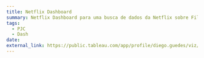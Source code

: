 ```yaml
---
title: Netflix Dashboard
summary: Netflix Dashboard para uma busca de dados da Netflix sobre Filmes e TV Show , mostrando sua faixa etária, sinopse e países que assistiram.
tags:
  - PJC
  - Dash
date: 
external_link: https://public.tableau.com/app/profile/diego.guedes/viz/NetflixDashboard_16894533647380/Netflixpainel2_1
---
```

